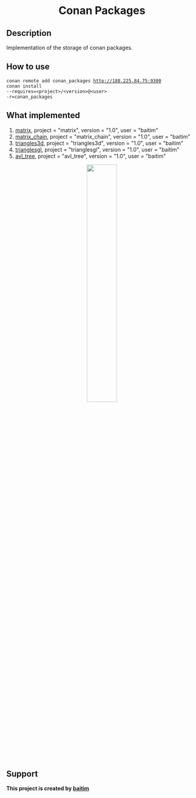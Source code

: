 <h1 align="center">Conan Packages</h1>

## Description

 Implementation of the storage of conan packages. 

## How to use
<code>conan remote add conan_packages http://188.225.84.75:9300</code><br>
<code>conan install --requires=\<project\>/\<version\>@\<user\> -r=conan_packages</code>

## What implemented
1. [matrix](https://github.com/baitim/Matrix), project = "matrix", version = "1.0", user = "baitim"
2. [matrix_chain](https://github.com/baitim/MatrixChain), project = "matrix_chain", version = "1.0", user = "baitim"
3. [triangles3d](https://github.com/baitim/Triangles3D), project = "triangles3d", version = "1.0", user = "baitim"
4. [trianglesgl](https://github.com/baitim/TrianglesGL), project = "trianglesgl", version = "1.0", user = "baitim"
5. [avl_tree](https://github.com/baitim/AVLTree), project = "avl_tree", version = "1.0", user = "baitim"

<p align="center"><img src="https://github.com/baitim/ConanPackages/blob/main/images/monkey.gif" width="40%"></p>

## Support
**This project is created by [baitim](https://t.me/bai_tim)**